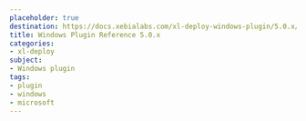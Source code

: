 ```yaml
---
placeholder: true
destination: https://docs.xebialabs.com/xl-deploy-windows-plugin/5.0.x/windowsPluginManual.html
title: Windows Plugin Reference 5.0.x
categories: 
- xl-deploy
subject:
- Windows plugin
tags:
- plugin
- windows
- microsoft
---
```



